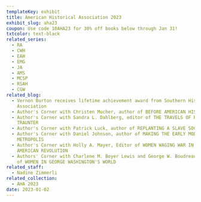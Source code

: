 ```yaml
---
templateKey: exhibit
title: American Historical Association 2023
exhibit_slug: aha23
coupon: Use code 10AHA23 for 30% off books below through Jan 31!
txtcolor: text-black
related_series:
  - RA
  - CWH
  - EAH
  - EMG
  - JA
  - AMS
  - MCSP
  - RSAH
  - CGW
related_blog:
  - Vernon Burton receives lifetime achievement award from Southern Historical
    Association
  - Author's Corner with Christen Mucher, author of BEFORE AMERICAN HISTORY
  - Author's Corner with Sandra L. Dahlberg, editor of THE TRAVELS OF RICHARD
    TRAUNTER
  - Author's Corner with Patrick Luck, author of REPLANTING A SLAVE SOCIETY
  - Author's Corner with Daniel Johnson, author of MAKING THE EARLY MODERN
    METROPOLIS
  - Author's Corner with Holly A. Mayer, Editor of WOMEN WAGING WAR IN THE
    AMERICAN REVOLUTION
  - Authors' Corner with Charlene M. Boyer Lewis and George W. Boudreau, editors
    of WOMEN IN GEORGE WASHINGTON'S WORLD
related_staff:
  - Nadine Zimmerli
related_collection:
  - AHA 2023
date: 2023-01-02
---
```

